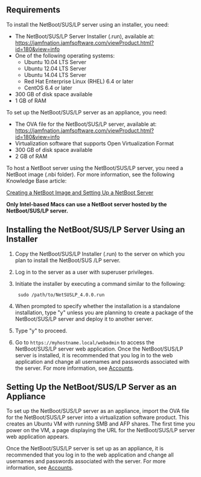 ## Requirements
To install the NetBoot/SUS/LP server using an installer, you need:

* The NetBoot/SUS/LP Server Installer (.run), available at:  <https://jamfnation.jamfsoftware.com/viewProduct.html?id=180&view=info>* One of the following operating systems:	* Ubuntu 10.04 LTS Server	* Ubuntu 12.04 LTS Server	* Ubuntu 14.04 LTS Server	* Red Hat Enterprise Linux (RHEL) 6.4 or later
	* CentOS 6.4 or later* 300 GB of disk space available 
* 1 GB of RAM
To set up the NetBoot/SUS/LP server as an appliance, you need:

* The OVA file for the NetBoot/SUS/LP server, available at:<https://jamfnation.jamfsoftware.com/viewProduct.html?id=180&view=info>* Virtualization software that supports Open Virtualization Format 
* 300 GB of disk space available* 2 GB of RAM
To host a NetBoot server using the NetBoot/SUS/LP server, you need a NetBoot image (.nbi folder). For more information, see the following Knowledge Base article:
[Creating a NetBoot Image and Setting Up a NetBoot Server](https://jamfnation.jamfsoftware.com/article.html?id=307)
**Only Intel-based Macs can use a NetBoot server hosted by the NetBoot/SUS/LP server.**

## Installing the NetBoot/SUS/LP Server Using an Installer1. Copy the NetBoot/SUS/LP Installer (.run) to the server on which you plan to install the NetBoot/SUS /LP server.
2. Log in to the server as a user with superuser privileges.
3. Initiate the installer by executing a command similar to the following:

		sudo /path/to/NetSUSLP_4.0.0.run
	4. When prompted to specify whether the installation is a standalone installation, type "y" unless you are planning to create a package of the NetBoot/SUS/LP server and deploy it to another server.
5. Type "y" to proceed.
6. Go to `https://myhostname.local/webadmin` to access the NetBoot/SUS/LP server web application. Once the NetBoot/SUS/LP server is installed, it is recommended that you log in to the web application and change all usernames and passwords associated with the server. For more information, see [Accounts](accounts.md).

## Setting Up the NetBoot/SUS/LP Server as an ApplianceTo set up the NetBoot/SUS/LP server as an appliance, import the OVA file for the NetBoot/SUS/LP server into a virtualization software product. This creates an Ubuntu VM with running SMB and AFP shares. The first time you power on the VM, a page displaying the URL for the NetBoot/SUS/LP server web application appears.
Once the NetBoot/SUS/LP server is set up as an appliance, it is recommended that you log in to the web application and change all usernames and passwords associated with the server. For more information, see [Accounts](accounts.md).